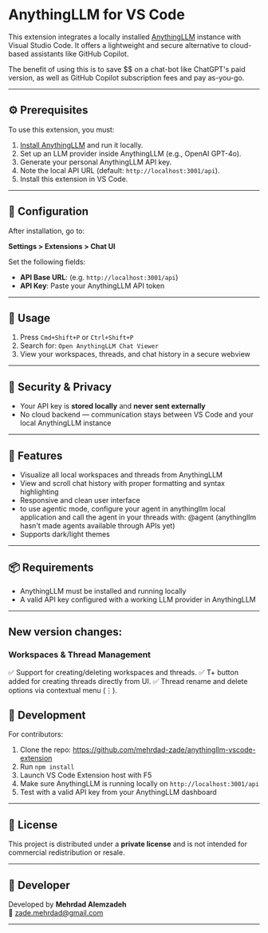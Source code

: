 # AnythingLLM for VS Code

This extension integrates a locally installed [AnythingLLM](https://anythingllm.com/desktop) instance with Visual Studio Code. It offers a lightweight and secure alternative to cloud-based assistants like GitHub Copilot.

The benefit of using this is to save $$ on a chat-bot like ChatGPT's paid version, as well as GitHub Copilot subscription fees and pay as-you-go.

---

## ⚙️ Prerequisites

To use this extension, you must:

1. [Install AnythingLLM](https://anythingllm.com/desktop) and run it locally.
2. Set up an LLM provider inside AnythingLLM (e.g., OpenAI GPT-4o).
3. Generate your personal AnythingLLM API key.
4. Note the local API URL (default: `http://localhost:3001/api`).
5. Install this extension in VS Code.

---

## 🔧 Configuration

After installation, go to:

**Settings > Extensions > Chat UI**

Set the following fields:
- **API Base URL**: (e.g. `http://localhost:3001/api`)
- **API Key**: Paste your AnythingLLM API token

---

## 💬 Usage

1. Press `Cmd+Shift+P` or `Ctrl+Shift+P`
2. Search for: `Open AnythingLLM Chat Viewer`
3. View your workspaces, threads, and chat history in a secure webview

---

## 🔐 Security & Privacy

- Your API key is **stored locally** and **never sent externally**
- No cloud backend — communication stays between VS Code and your local AnythingLLM instance

---

## 🧠 Features

- Visualize all local workspaces and threads from AnythingLLM
- View and scroll chat history with proper formatting and syntax highlighting
- Responsive and clean user interface
- to use agentic mode, configure your agent in anythingllm local application and call the agent in your threads with: @agent (anythingllm hasn't made agents available through APIs yet)
- Supports dark/light themes

---

## 📦 Requirements

- AnythingLLM must be installed and running locally
- A valid API key configured with a working LLM provider in AnythingLLM

---

## New version changes:

### Workspaces & Thread Management
✅ Support for creating/deleting workspaces and threads.
✅ T+ button added for creating threads directly from UI.
✅ Thread rename and delete options via contextual menu (⋮).

## 🧪 Development

For contributors:

1. Clone the repo: https://github.com/mehrdad-zade/anythingllm-vscode-extension
2. Run `npm install`
3. Launch VS Code Extension host with F5
4. Make sure AnythingLLM is running locally on `http://localhost:3001/api`
5. Test with a valid API key from your AnythingLLM dashboard

---

## 📜 License

This project is distributed under a **private license** and is not intended for commercial redistribution or resale.

---

## 👤 Developer

Developed by **Mehrdad Alemzadeh**  
📧 zade.mehrdad@gmail.com

---